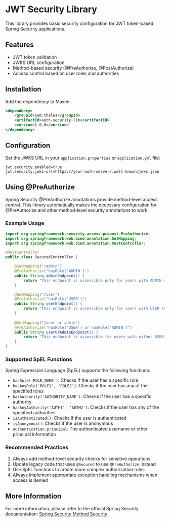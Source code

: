 # JWT Security Library

This library provides basic security configuration for JWT token-based Spring Security applications.

## Features

- JWT token validation
- JWKS URL configuration
- Method-based security (@PreAuthorize, @PostAuthorize)
- Access control based on user roles and authorities

## Installation

Add the dependency to Maven:

```xml
<dependency>
    <groupId>com.thales</groupId>
    <artifactId>auth-security-lib</artifactId>
    <version>1.0.0</version>
</dependency>
```

## Configuration

Set the JWKS URL in your `application.properties` or `application.yml` file:

```properties
jwt.security.enabled=true
jwt.security.jwks-url=https://your-auth-server/.well-known/jwks.json
```

## Using @PreAuthorize

Spring Security @PreAuthorize annotations provide method-level access control. This library automatically makes the necessary configuration for @PreAuthorize and other method-level security annotations to work.

### Example Usage

```java
import org.springframework.security.access.prepost.PreAuthorize;
import org.springframework.web.bind.annotation.GetMapping;
import org.springframework.web.bind.annotation.RestController;

@RestController
public class SecuredController {

    @GetMapping("/admin")
    @PreAuthorize("hasRole('ADMIN')")
    public String adminEndpoint() {
        return "This endpoint is accessible only for users with ADMIN role";
    }

    @GetMapping("/user")
    @PreAuthorize("hasRole('USER')")
    public String userEndpoint() {
        return "This endpoint is accessible only for users with USER role";
    }
    
    @GetMapping("/user-or-admin")
    @PreAuthorize("hasRole('USER') or hasRole('ADMIN')")
    public String userOrAdminEndpoint() {
        return "This endpoint is accessible for users with either USER or ADMIN role";
    }
}
```

### Supported SpEL Functions

Spring Expression Language (SpEL) supports the following functions:

- `hasRole('ROLE_NAME')`: Checks if the user has a specific role
- `hasAnyRole('ROLE1', 'ROLE2')`: Checks if the user has any of the specified roles
- `hasAuthority('AUTHORITY_NAME')`: Checks if the user has a specific authority
- `hasAnyAuthority('AUTH1', 'AUTH2')`: Checks if the user has any of the specified authorities
- `isAuthenticated()`: Checks if the user is authenticated
- `isAnonymous()`: Checks if the user is anonymous
- `authentication.principal`: The authenticated username or other principal information

### Recommended Practices

1. Always add method-level security checks for sensitive operations
2. Update legacy code that uses `@Secured` to use `@PreAuthorize` instead
3. Use SpEL functions to create more complex authorization rules
4. Always implement appropriate exception handling mechanisms when access is denied

## More Information

For more information, please refer to the official Spring Security documentation: [Spring Security Method Security](https://docs.spring.io/spring-security/site/docs/current/reference/html5/#method-security) 